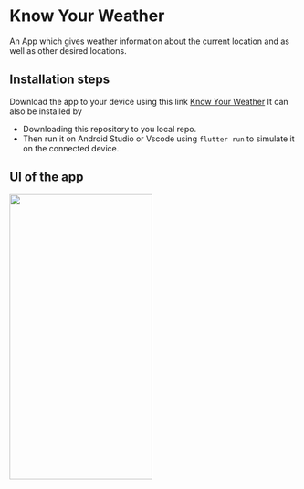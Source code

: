 # Know Your Weather

An App which gives weather information about the current location and as well as other desired locations.

## Installation steps

Download the app to your device using this link [Know Your Weather](https://weather-app-81dc6.firebaseapp.com/)
It can also be installed by
 - Downloading this repository to you local repo.
 - Then run it on Android Studio or Vscode using `flutter run` to simulate it on the connected device.

## UI of the app


<img src="https://github.com/AVKavan/WeatherApp-Flutter/assets/107805278/8d8b95f3-c56a-4e5d-86df-42e8e7d15d00" width="250" height="500" />


